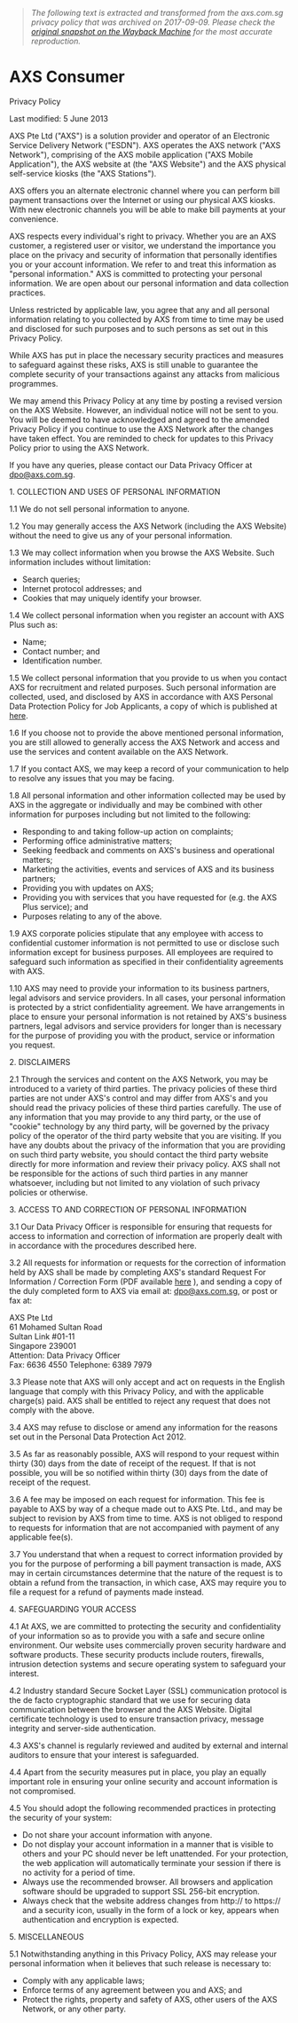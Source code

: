 > *The following text is extracted and transformed from the axs.com.sg privacy policy that was archived on 2017-09-09. Please check the [original snapshot on the Wayback Machine](https://web.archive.org/web/20170909233041id_/http%3A//axs.com.sg/privacyPolicy.php) for the most accurate reproduction.*

# AXS Consumer

Privacy Policy   


Last modified: 5 June 2013 

AXS Pte Ltd ("AXS") is a solution provider and operator of an Electronic Service Delivery Network ("ESDN"). AXS operates the AXS network ("AXS Network"), comprising of the AXS mobile application ("AXS Mobile Application"), the AXS website at (the "AXS Website") and the AXS physical self-service kiosks (the "AXS Stations"). 

AXS offers you an alternate electronic channel where you can perform bill payment transactions over the Internet or using our physical AXS kiosks. With new electronic channels you will be able to make bill payments at your convenience. 

AXS respects every individual's right to privacy. Whether you are an AXS customer, a registered user or visitor, we understand the importance you place on the privacy and security of information that personally identifies you or your account information. We refer to and treat this information as "personal information." AXS is committed to protecting your personal information. We are open about our personal information and data collection practices. 

Unless restricted by applicable law, you agree that any and all personal information relating to you collected by AXS from time to time may be used and disclosed for such purposes and to such persons as set out in this Privacy Policy. 

While AXS has put in place the necessary security practices and measures to safeguard against these risks, AXS is still unable to guarantee the complete security of your transactions against any attacks from malicious programmes. 

We may amend this Privacy Policy at any time by posting a revised version on the AXS Website. However, an individual notice will not be sent to you. You will be deemed to have acknowledged and agreed to the amended Privacy Policy if you continue to use the AXS Network after the changes have taken effect. You are reminded to check for updates to this Privacy Policy prior to using the AXS Network. 

If you have any queries, please contact our Data Privacy Officer at dpo@axs.com.sg. 

1\. COLLECTION AND USES OF PERSONAL INFORMATION

1.1 We do not sell personal information to anyone. 

1.2 You may generally access the AXS Network (including the AXS Website) without the need to give us any of your personal information. 

1.3 We may collect information when you browse the AXS Website. Such information includes without limitation: 

  * Search queries;
  * Internet protocol addresses; and
  * Cookies that may uniquely identify your browser.

  
1.4 We collect personal information when you register an account with AXS Plus such as: 

  * Name;
  * Contact number; and
  * Identification number.

  
1.5 We collect personal information that you provide to us when you contact AXS for recruitment and related purposes. Such personal information are collected, used, and disclosed by AXS in accordance with AXS Personal Data Protection Policy for Job Applicants, a copy of which is published at [here](https://web.archive.org/web/20170909233041id_/http%3A//axs.com.sg/jobPrivacyPolicy.php). 

1.6 If you choose not to provide the above mentioned personal information, you are still allowed to generally access the AXS Network and access and use the services and content available on the AXS Network. 

1.7 If you contact AXS, we may keep a record of your communication to help to resolve any issues that you may be facing. 

1.8 All personal information and other information collected may be used by AXS in the aggregate or individually and may be combined with other information for purposes including but not limited to the following: 

  * Responding to and taking follow-up action on complaints;
  * Performing office administrative matters;
  * Seeking feedback and comments on AXS's business and operational matters;
  * Marketing the activities, events and services of AXS and its business partners;
  * Providing you with updates on AXS; 
  * Providing you with services that you have requested for (e.g. the AXS Plus service); and
  * Purposes relating to any of the above.

  
1.9 AXS corporate policies stipulate that any employee with access to confidential customer information is not permitted to use or disclose such information except for business purposes. All employees are required to safeguard such information as specified in their confidentiality agreements with AXS. 

1.10 AXS may need to provide your information to its business partners, legal advisors and service providers. In all cases, your personal information is protected by a strict confidentiality agreement. We have arrangements in place to ensure your personal information is not retained by AXS's business partners, legal advisors and service providers for longer than is necessary for the purpose of providing you with the product, service or information you request. 

2\. DISCLAIMERS

2.1 Through the services and content on the AXS Network, you may be introduced to a variety of third parties. The privacy policies of these third parties are not under AXS's control and may differ from AXS's and you should read the privacy policies of these third parties carefully. The use of any information that you may provide to any third party, or the use of "cookie" technology by any third party, will be governed by the privacy policy of the operator of the third party website that you are visiting. If you have any doubts about the privacy of the information that you are providing on such third party website, you should contact the third party website directly for more information and review their privacy policy. AXS shall not be responsible for the actions of such third parties in any manner whatsoever, including but not limited to any violation of such privacy policies or otherwise. 

3\. ACCESS TO AND CORRECTION OF PERSONAL INFORMATION

3.1 Our Data Privacy Officer is responsible for ensuring that requests for access to information and correction of information are properly dealt with in accordance with the procedures described here. 

3.2 All requests for information or requests for the correction of information held by AXS shall be made by completing AXS's standard Request For Information / Correction Form (PDF available [here](https://web.archive.org/web/20170909233041id_/http%3A//axs.com.sg/documents/AXSRequestForm.pdf) ), and sending a copy of the duly completed form to AXS via email at: dpo@axs.com.sg, or post or fax at: 

AXS Pte Ltd   
61 Mohamed Sultan Road  
Sultan Link #01-11  
Singapore 239001  
Attention: Data Privacy Officer   
Fax: 6636 4550 Telephone: 6389 7979

3.3 Please note that AXS will only accept and act on requests in the English language that comply with this Privacy Policy, and with the applicable charge(s) paid. AXS shall be entitled to reject any request that does not comply with the above. 

3.4 AXS may refuse to disclose or amend any information for the reasons set out in the Personal Data Protection Act 2012. 

3.5 As far as reasonably possible, AXS will respond to your request within thirty (30) days from the date of receipt of the request. If that is not possible, you will be so notified within thirty (30) days from the date of receipt of the request. 

3.6 A fee may be imposed on each request for information. This fee is payable to AXS by way of a cheque made out to AXS Pte. Ltd., and may be subject to revision by AXS from time to time. AXS is not obliged to respond to requests for information that are not accompanied with payment of any applicable fee(s). 

3.7 You understand that when a request to correct information provided by you for the purpose of performing a bill payment transaction is made, AXS may in certain circumstances determine that the nature of the request is to obtain a refund from the transaction, in which case, AXS may require you to file a request for a refund of payments made instead. 

4\. SAFEGUARDING YOUR ACCESS

4.1 At AXS, we are committed to protecting the security and confidentiality of your information so as to provide you with a safe and secure online environment. Our website uses commercially proven security hardware and software products. These security products include routers, firewalls, intrusion detection systems and secure operating system to safeguard your interest. 

4.2 Industry standard Secure Socket Layer (SSL) communication protocol is the de facto cryptographic standard that we use for securing data communication between the browser and the AXS Website. Digital certificate technology is used to ensure transaction privacy, message integrity and server-side authentication. 

4.3 AXS's channel is regularly reviewed and audited by external and internal auditors to ensure that your interest is safeguarded. 

4.4 Apart from the security measures put in place, you play an equally important role in ensuring your online security and account information is not compromised. 

4.5 You should adopt the following recommended practices in protecting the security of your system: 

  * Do not share your account information with anyone.
  * Do not display your account information in a manner that is visible to others and your PC should never be left unattended. For your protection, the web application will automatically terminate your session if there is no activity for a period of time.
  * Always use the recommended browser. All browsers and application software should be upgraded to support SSL 256-bit encryption.
  * Always check that the website address changes from http:// to https:// and a security icon, usually in the form of a lock or key, appears when authentication and encryption is expected.

  
5\. MISCELLANEOUS

5.1 Notwithstanding anything in this Privacy Policy, AXS may release your personal information when it believes that such release is necessary to: 

  * Comply with any applicable laws;
  * Enforce terms of any agreement between you and AXS; and
  * Protect the rights, property and safety of AXS, other users of the AXS Network, or any other party.


